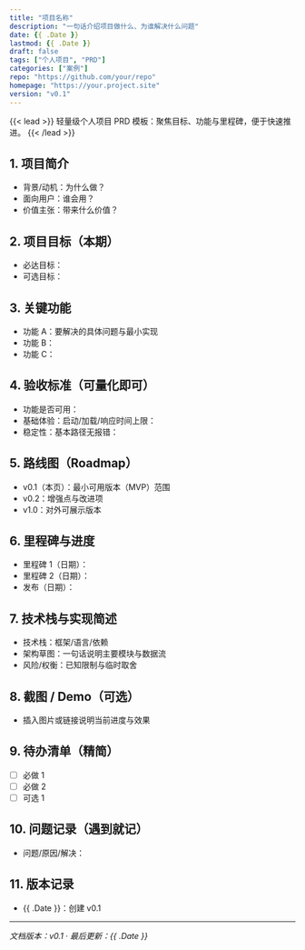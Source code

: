 ```yaml
---
title: "项目名称"
description: "一句话介绍项目做什么、为谁解决什么问题"
date: {{ .Date }}
lastmod: {{ .Date }}
draft: false
tags: ["个人项目", "PRD"]
categories: ["案例"]
repo: "https://github.com/your/repo"
homepage: "https://your.project.site"
version: "v0.1"
---
```


{{< lead >}}
轻量级个人项目 PRD 模板：聚焦目标、功能与里程碑，便于快速推进。
{{< /lead >}}

## 1. 项目简介
- 背景/动机：为什么做？
- 面向用户：谁会用？
- 价值主张：带来什么价值？

## 2. 项目目标（本期）
- 必达目标：
- 可选目标：

## 3. 关键功能
- 功能 A：要解决的具体问题与最小实现
- 功能 B：
- 功能 C：

## 4. 验收标准（可量化即可）
- 功能是否可用：
- 基础体验：启动/加载/响应时间上限：
- 稳定性：基本路径无报错：

## 5. 路线图（Roadmap）
- v0.1（本页）：最小可用版本（MVP）范围
- v0.2：增强点与改进项
- v1.0：对外可展示版本

## 6. 里程碑与进度
- 里程碑 1（日期）：
- 里程碑 2（日期）：
- 发布（日期）：

## 7. 技术栈与实现简述
- 技术栈：框架/语言/依赖
- 架构草图：一句话说明主要模块与数据流
- 风险/权衡：已知限制与临时取舍

## 8. 截图 / Demo（可选）
- 插入图片或链接说明当前进度与效果

## 9. 待办清单（精简）
- [ ] 必做 1
- [ ] 必做 2
- [ ] 可选 1

## 10. 问题记录（遇到就记）
- 问题/原因/解决：

## 11. 版本记录
- {{ .Date }}：创建 v0.1

---

*文档版本：v0.1 · 最后更新：{{ .Date }}*